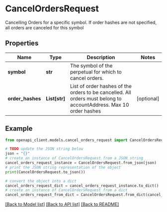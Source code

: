 # CancelOrdersRequest

Cancelling Orders for a specific symbol. If order hashes are not specified, all orders are canceled for this symbol

## Properties

Name | Type | Description | Notes
------------ | ------------- | ------------- | -------------
**symbol** | **str** | The symbol of the perpetual for which to cancel orders. | 
**order_hashes** | **List[str]** | List of order hashes of the orders to be cancelled. All orders must belong to accountAddress. Max 10 order hashes | [optional] 

## Example

```python
from openapi_client.models.cancel_orders_request import CancelOrdersRequest

# TODO update the JSON string below
json = "{}"
# create an instance of CancelOrdersRequest from a JSON string
cancel_orders_request_instance = CancelOrdersRequest.from_json(json)
# print the JSON string representation of the object
print(CancelOrdersRequest.to_json())

# convert the object into a dict
cancel_orders_request_dict = cancel_orders_request_instance.to_dict()
# create an instance of CancelOrdersRequest from a dict
cancel_orders_request_from_dict = CancelOrdersRequest.from_dict(cancel_orders_request_dict)
```
[[Back to Model list]](../README.md#documentation-for-models) [[Back to API list]](../README.md#documentation-for-api-endpoints) [[Back to README]](../README.md)


